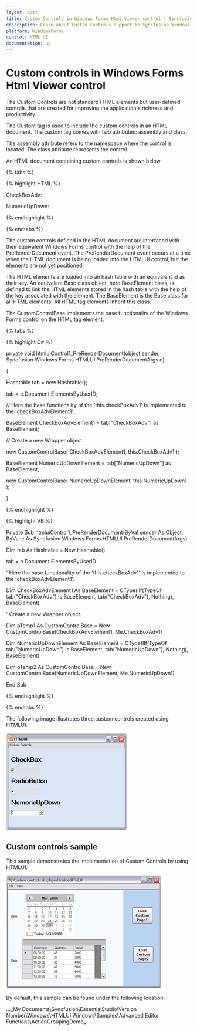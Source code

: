 ```yaml
---
layout: post
title: Custom Controls in Windows Forms Html Viewer control | Syncfusion
description: Learn about Custom Controls support in Syncfusion Windows Forms Html Viewer (HTMLUI) control and more details.
platform: WindowsForms
control: HTML UI
documentation: ug
---
```


#  Custom controls in Windows Forms Html Viewer control

The Custom Controls are not standard HTML elements but user-defined controls that are created for improving the application's richness and productivity.

The Custom tag is used to include the custom controls in an HTML document. The custom tag comes with two attributes: assembly and class.

The assembly attribute refers to the namespace where the control is located. The class attribute represents the control.

An HTML document containing custom controls is shown below.

{% tabs %}

{% highlight HTML %}



<html>

<body>

<div>

CheckBoxAdv:<CUSTOM class="Syncfusion.Windows.Forms.Tools.CheckBoxAdv" assembly="Syncfusion.tools.windows">

</CUSTOM>

</div> 

<div>

NumericUpDown:<CUSTOM class="NumericUpDown" assembly="System.Windows.Forms"></CUSTOM>

</div> 

</body> 

</html>

{% endhighlight %}

{% endtabs %}

The custom controls defined in the HTML document are interfaced with their equivalent Windows Forms control with the help of the PreRenderDocument event. The PreRenderDocument event occurs at a time when the HTML document is being loaded into the HTMLUI control, but the elements are not yet positioned.

The HTML elements are loaded into an hash table with an equivalent id as their key. An equivalent Base class object, here BaseElement class, is defined to link the HTML elements stored in the hash table with the help of the key associated with the element. The BaseElement is the Base class for all HTML elements. All HTML tag elements inherit this class.

The CustomControlBase implements the base functionality of the Windows Forms control on the HTML tag element.

{% tabs %}

{% highlight C# %}



private void htmluiControl1_PreRenderDocument(object sender, Syncfusion.Windows.Forms.HTMLUI.PreRenderDocumentArgs e) 

{ 

Hashtable tab = new Hashtable(); 

tab = e.Document.ElementsByUserID; 



// Here the base functionality of the 'this.checkBoxAdv1' is implemented to the 'checkBoxAdvElement1'. 

BaseElement CheckBoxAdvElement1 = tab["CheckBoxAdv"] as BaseElement;



// Create a new Wrapper object.

new CustomControlBase( CheckBoxAdvElement1, this.CheckBoxAdv1 ); 

BaseElement NumericUpDownElement = tab["NumericUpDown"] as BaseElement; 

new CustomControlBase( NumericUpDownElement, this.NumericUpDown1 ); 

}

{% endhighlight %}

{% highlight VB %}



Private Sub htmluiControl1_PreRenderDocument(ByVal sender As Object, ByVal e As Syncfusion.Windows.Forms.HTMLUI.PreRenderDocumentArgs)

Dim tab As Hashtable = New Hashtable()

tab = e.Document.ElementsByUserID



' Here the base functionality of the 'this.checkBoxAdv1' is implemented to the 'checkBoxAdvElement1'. 

Dim CheckBoxAdvElement1 As BaseElement = CType(IIf(TypeOf tab("CheckBoxAdv") Is BaseElement, tab("CheckBoxAdv"), Nothing), BaseElement)



' Create a new Wrapper object.

Dim oTemp1 As CustomControlBase = New CustomControlBase(CheckBoxAdvElement1, Me.CheckBoxAdv1)

Dim NumericUpDownElement As BaseElement = CType(IIf(TypeOf tab("NumericUpDown") Is BaseElement, tab("NumericUpDown"), Nothing), BaseElement)

Dim oTemp2 As CustomControlBase = New CustomControlBase(NumericUpDownElement, Me.NumericUpDown1)

End Sub

{% endhighlight %}

{% endtabs %}

The following image illustrates three custom controls created using HTMLUI.



![Custom-Controls_img1](Custom-Controls_images/Custom-Controls_img1.png)



## Custom controls sample

This sample demonstrates the implementation of Custom Controls by using HTMLUI.

![Custom-Controls_img2](Custom-Controls_images/Custom-Controls_img2.jpeg)





By default, this sample can be found under the following location:

...\_My Documents\Syncfusion\EssentialStudio\Version Number\Windows\HTMLUI.Windows\Samples\Advanced Editor Functions\ActionGroupingDemo_

